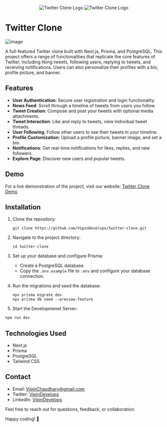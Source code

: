 <p align="center">
  <img src="https://logo.com/image-cdn/images/kts928pd/production/08207a1a4c3383abed17d2995786c44959ceaa91-1140x620.png?w=1080&q=72" alt="Twitter Clone Logo">
  <img src="[https://logo.com/image-cdn/images/kts928pd/production/08207a1a4c3383abed17d2995786c44959ceaa91-1140x620.png](https://user-images.githubusercontent.com/99081689/279067604-d8d9f3e8-4ae0-48c2-a9eb-da31274a9ab5.png)?w=1080&q=72" alt="Twitter Clone Logo">
</p>

# Twitter Clone
![image](https://github.com/VipinDevelops/twitter-clone/assets/99081689/d8d9f3e8-4ae0-48c2-a9eb-da31274a9ab5)


A full-featured Twitter clone built with Next.js, Prisma, and PostgreSQL. This project offers a range of functionalities that replicate the core features of Twitter, including liking tweets, following users, replying to tweets, and receiving notifications. Users can also personalize their profiles with a bio, profile picture, and banner.

## Features

- **User Authentication**: Secure user registration and login functionality.
- **News Feed**: Scroll through a timeline of tweets from users you follow.
- **Tweet Creation**: Compose and post your tweets with optional media attachments.
- **Tweet Interaction**: Like and reply to tweets, view individual tweet threads.
- **User Following**: Follow other users to see their tweets in your timeline.
- **Profile Customization**: Upload a profile picture, banner image, and set a bio.
- **Notifications**: Get real-time notifications for likes, replies, and new followers.
- **Explore Page**: Discover new users and popular tweets.

## Demo

For a live demonstration of the project, visit our website: [Twitter Clone Demo](https://twitter-clone-4woe6lmf0-vipindevelops.vercel.app/users/1a7ca09e-6ce1-4d58-a460-09ba831d31ed)

## Installation

1. Clone the repository:

   ```
   git clone https://github.com/VipinDevelops/twitter-clone.git
   ```

2. Navigate to the project directory:
   ```
   cd twitter-clone
   ```
3. Set up your database and configure Prisma:
   - Create a PostgreSQL database.
   - Copy the `.env.example` file to `.env` and configure your database connection.
4. Run the migrations and seed the database:

   ```
   npx prisma migrate dev
   npx prisma db seed --preview-feature

   ```

5. Start the Developmenet Server:

```bash
npm run dev

```

## Technologies Used

- Next.js
- Prisma
- PostgreSQL
- Tailwind CSS

## Contact

- Email: VipinChaudhary@gmail.com
- Twitter: [VipinDevelops](https://twitter.com/VipinDevelops)
- LinkedIn: [VipinDevelops](https://www.linkedin.com/in/vipindevelops/)

Feel free to reach out for questions, feedback, or collaboration.

Happy coding! 🚀
